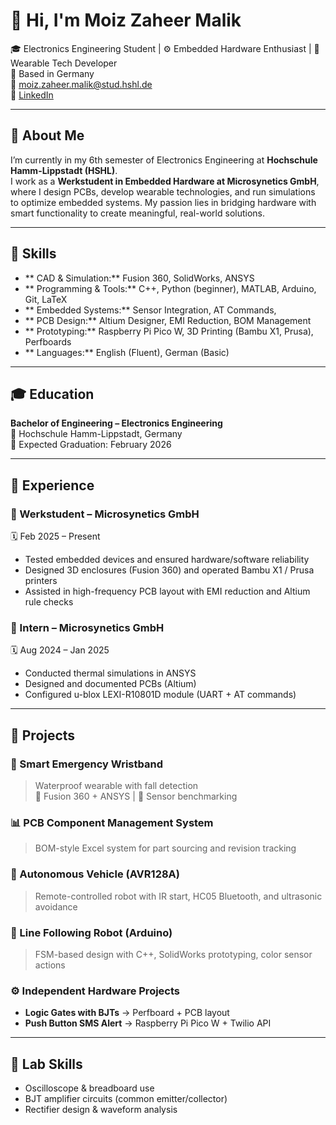 # 👋 Hi, I'm Moiz Zaheer Malik

🎓 Electronics Engineering Student | ⚙️ Embedded Hardware Enthusiast | 🧠 Wearable Tech Developer  
📍 Based in Germany  
📧 moiz.zaheer.malik@stud.hshl.de  
🔗 [LinkedIn](https://www.linkedin.com/in/moiz-zaheer-malik-473ab1298)

---

## 🧠 About Me

I’m currently in my 6th semester of Electronics Engineering at **Hochschule Hamm-Lippstadt (HSHL)**.  
I work as a **Werkstudent in Embedded Hardware at Microsynetics GmbH**, where I design PCBs, develop wearable technologies, and run simulations to optimize embedded systems. My passion lies in bridging hardware with smart functionality to create meaningful, real-world solutions.

---

## 🔧 Skills

- ** CAD & Simulation:** Fusion 360, SolidWorks, ANSYS  
- ** Programming & Tools:** C++, Python (beginner), MATLAB, Arduino, Git, LaTeX  
- ** Embedded Systems:** Sensor Integration, AT Commands,  
- ** PCB Design:** Altium Designer, EMI Reduction, BOM Management  
- ** Prototyping:** Raspberry Pi Pico W, 3D Printing (Bambu X1, Prusa), Perfboards  
- ** Languages:** English (Fluent), German (Basic)

---

## 🎓 Education

**Bachelor of Engineering – Electronics Engineering**  
📍 Hochschule Hamm-Lippstadt, Germany  
📆 Expected Graduation: February 2026

---

## 💼 Experience

### 🔹 Werkstudent – Microsynetics GmbH  
🗓 Feb 2025 – Present  
- Tested embedded devices and ensured hardware/software reliability  
- Designed 3D enclosures (Fusion 360) and operated Bambu X1 / Prusa printers  
- Assisted in high-frequency PCB layout with EMI reduction and Altium rule checks

### 🔹 Intern – Microsynetics GmbH  
🗓 Aug 2024 – Jan 2025  
- Conducted thermal simulations in ANSYS  
- Designed and documented PCBs (Altium)  
- Configured u-blox LEXI-R10801D module (UART + AT commands)

---

## 📁 Projects

### 🚨 Smart Emergency Wristband  
> Waterproof wearable with fall detection  
> 🔧 Fusion 360 + ANSYS | 📡 Sensor benchmarking

### 📊 PCB Component Management System  
> BOM-style Excel system for part sourcing and revision tracking

### 🤖 Autonomous Vehicle (AVR128A)  
> Remote-controlled robot with IR start, HC05 Bluetooth, and ultrasonic avoidance

### 🔄 Line Following Robot (Arduino)  
> FSM-based design with C++, SolidWorks prototyping, color sensor actions

### ⚙️ Independent Hardware Projects  
- **Logic Gates with BJTs** → Perfboard + PCB layout  
- **Push Button SMS Alert** → Raspberry Pi Pico W + Twilio API

---

## 🔬 Lab Skills

- Oscilloscope & breadboard use  
- BJT amplifier circuits (common emitter/collector)  
- Rectifier design & waveform analysis
